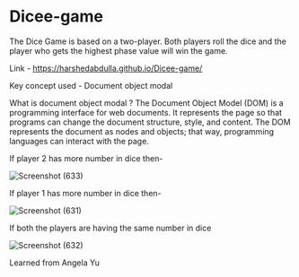 # Dicee-game
The Dice Game is based on a two-player. Both players roll the dice and the player who gets the highest phase value will win the game.

Link - https://harshedabdulla.github.io/Dicee-game/

Key concept used - Document object modal 

What is document object modal ?
The Document Object Model (DOM) is a programming interface for web documents. It represents the page so that programs can change the document structure, style, and content. The DOM represents the document as nodes and objects; that way, programming languages can interact with the page.


If player 2 has more number in dice then-

![Screenshot (633)](https://user-images.githubusercontent.com/30034816/170854529-1e830a7e-6be3-4ba1-9621-b440a28535fd.png)

If player 1 has more number in dice then-

![Screenshot (631)](https://user-images.githubusercontent.com/30034816/170854546-29aed601-4da5-4ee3-88c1-d9ea6a9d4dee.png)

If both the players are having the same number in dice

![Screenshot (632)](https://user-images.githubusercontent.com/30034816/170854558-602b6a8d-acc2-40fb-bd6d-87d252b15e3e.png)




Learned from Angela Yu
